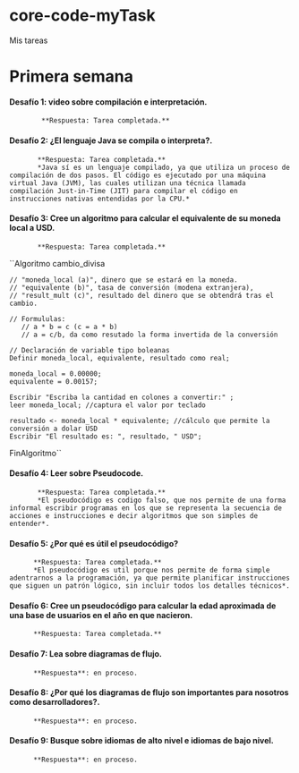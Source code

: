 # core-code-myTask
 Mis tareas 
 
# Primera semana

#### Desafío 1: video sobre compilación e interpretación.
            **Respuesta: Tarea completada.**
            
#### Desafío 2: ¿El lenguaje Java se compila o interpreta?.
           **Respuesta: Tarea completada.**
           *Java sí es un lenguaje compilado, ya que utiliza un proceso de compilación de dos pasos. El código es ejecutado por una máquina virtual Java (JVM), las cuales utilizan una técnica llamada compilación Just-in-Time (JIT) para compilar el código en instrucciones nativas entendidas por la CPU.*
           
####  Desafío 3: Cree un algoritmo para calcular el equivalente de su moneda local a USD.
           **Respuesta: Tarea completada.**
           
``Algoritmo cambio_divisa

    // "moneda_local (a)", dinero que se estará en la moneda.
    // "equivalente (b)", tasa de conversión (modena extranjera), 
    // "result_mult (c)", resultado del dinero que se obtendrá tras el cambio. 

    // Formululas:
       // a * b = c (c = a * b)
       // a = c/b, da como resutado la forma invertida de la conversión

    // Declaración de variable tipo boleanas
    Definir moneda_local, equivalente, resultado como real;

    moneda_local = 0.00000;
    equivalente = 0.00157;

    Escribir "Escriba la cantidad en colones a convertir:" ;
    leer moneda_local; //captura el valor por teclado 

    resultado <- moneda_local * equivalente; //cálculo que permite la conversión a dolar USD
    Escribir "El resultado es: ", resultado, " USD";

FinAlgoritmo``

#### Desafío 4: Leer sobre Pseudocode.
           **Respuesta: Tarea completada.**
           *El pseudocódigo es codigo falso, que nos permite de una forma informal escribir programas en los que se representa la secuencia de acciones e instrucciones e decir algoritmos que son simples de entender*.
           
#### Desafío 5: ¿Por qué es útil el pseudocódigo?
          **Respuesta: Tarea completada.**
          *El pseudocódigo es util porque nos permite de forma simple adentrarnos a la programación, ya que permite planificar instrucciones que siguen un patrón lógico, sin incluir todos los detalles técnicos*.

#### Desafío 6: Cree un pseudocódigo para calcular la edad aproximada de una base de usuarios en el año en que nacieron. 
          **Respuesta: Tarea completada.**
          
#### Desafío 7: Lea sobre diagramas de flujo.
          **Respuesta**: en proceso.
          
#### Desafío 8: ¿Por qué los diagramas de flujo son importantes para nosotros como desarrolladores?.
          **Respuesta**: en proceso.
          
#### Desafío 9: Busque sobre idiomas de alto nivel e idiomas de bajo nivel.
          **Respuesta**: en proceso.
